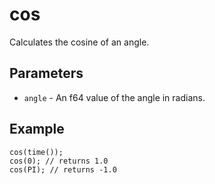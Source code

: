 # cos
Calculates the cosine of an angle.

## Parameters
 - `angle` - An f64 value of the angle in radians.

## Example
```rhai
cos(time());
cos(0); // returns 1.0
cos(PI); // returns -1.0
```